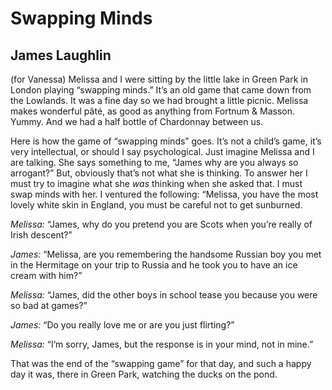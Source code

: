 # Swapping Minds
## James Laughlin
(for Vanessa)
Melissa and I were sitting
by the little lake in Green
Park in London playing
“swapping minds.” It’s an
old game that came down from
the Lowlands. It was a fine
day so we had brought
a little picnic. Melissa
makes wonderful pâté, as
good as anything from Fortnum
& Masson. Yummy. And we had
a half bottle of Chardonnay
between us.

Here is how the game of
“swapping minds” goes. It’s
not a child’s game, it’s
very intellectual, or should
I say psychological. Just
imagine Melissa and I are
talking. She says something
to me, “James why are you
always so arrogant?” But,
obviously that’s not what
she is thinking. To answer
her I must try to imagine
what she _was_ thinking when
she asked that. I must swap
minds with her.
I ventured the following:
“Melissa, you have the most
lovely white skin in England,
you must be careful
not to get sunburned.

 _Melissa:_ “James, why do you
pretend you are Scots when
you’re really of Irish descent?”

 _James:_ “Melissa, are you
remembering the handsome
Russian boy you met in the
Hermitage on your trip to
Russia and he took you to have
an ice cream with him?”

 _Melissa:_ “James, did the
other boys in school tease
you because you were so bad
at games?”

 _James:_ “Do you really love
me or are you just flirting?”

 _Melissa:_ “I’m sorry, James,
but the response is in your
mind, not in mine.”

That was the end of the
“swapping game” for that
day, and such a happy day
it was, there in Green Park,
watching the ducks on the
pond.